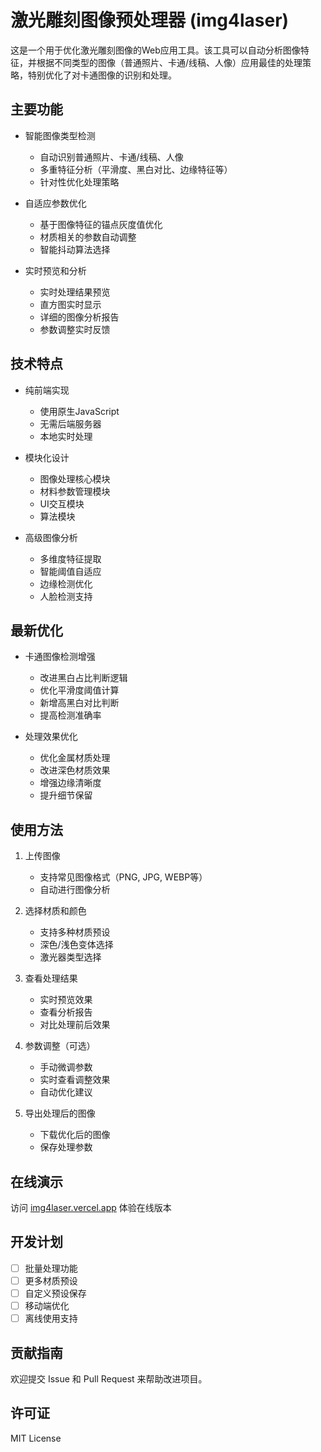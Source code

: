 # 激光雕刻图像预处理器 (img4laser)

这是一个用于优化激光雕刻图像的Web应用工具。该工具可以自动分析图像特征，并根据不同类型的图像（普通照片、卡通/线稿、人像）应用最佳的处理策略，特别优化了对卡通图像的识别和处理。

## 主要功能

- 智能图像类型检测
  - 自动识别普通照片、卡通/线稿、人像
  - 多重特征分析（平滑度、黑白对比、边缘特征等）
  - 针对性优化处理策略

- 自适应参数优化
  - 基于图像特征的锚点灰度值优化
  - 材质相关的参数自动调整
  - 智能抖动算法选择

- 实时预览和分析
  - 实时处理结果预览
  - 直方图实时显示
  - 详细的图像分析报告
  - 参数调整实时反馈

## 技术特点

- 纯前端实现
  - 使用原生JavaScript
  - 无需后端服务器
  - 本地实时处理

- 模块化设计
  - 图像处理核心模块
  - 材料参数管理模块
  - UI交互模块
  - 算法模块

- 高级图像分析
  - 多维度特征提取
  - 智能阈值自适应
  - 边缘检测优化
  - 人脸检测支持

## 最新优化

- 卡通图像检测增强
  - 改进黑白占比判断逻辑
  - 优化平滑度阈值计算
  - 新增高黑白对比判断
  - 提高检测准确率

- 处理效果优化
  - 优化金属材质处理
  - 改进深色材质效果
  - 增强边缘清晰度
  - 提升细节保留

## 使用方法

1. 上传图像
   - 支持常见图像格式（PNG, JPG, WEBP等）
   - 自动进行图像分析

2. 选择材质和颜色
   - 支持多种材质预设
   - 深色/浅色变体选择
   - 激光器类型选择

3. 查看处理结果
   - 实时预览效果
   - 查看分析报告
   - 对比处理前后效果

4. 参数调整（可选）
   - 手动微调参数
   - 实时查看调整效果
   - 自动优化建议

5. 导出处理后的图像
   - 下载优化后的图像
   - 保存处理参数

## 在线演示

访问 [img4laser.vercel.app](https://img4laser.vercel.app) 体验在线版本

## 开发计划

- [ ] 批量处理功能
- [ ] 更多材质预设
- [ ] 自定义预设保存
- [ ] 移动端优化
- [ ] 离线使用支持

## 贡献指南

欢迎提交 Issue 和 Pull Request 来帮助改进项目。

## 许可证

MIT License 